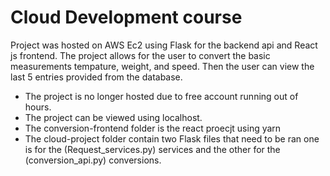 # Cloud Development course
  Project was hosted on AWS Ec2 using Flask for the backend api and React js frontend.
  The project allows for the user to convert the basic measurements tempature, weight,
  and speed. Then the user can view the last 5 entries provided from the database.
  
  - The project is no longer hosted due to free account running out of hours.
  - The project can be viewed using localhost. 
  - The conversion-frontend folder is the react proecjt using yarn 
  - The cloud-project folder contain two Flask files that need to be ran
    one is for the (Request_services.py) services and the other for the 
    (conversion_api.py) conversions.
    
